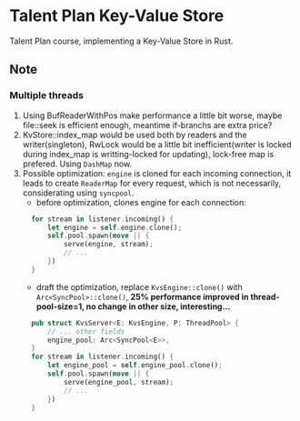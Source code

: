 # Talent Plan Key-Value Store
  Talent Plan course, implementing a Key-Value Store in Rust.

## Note
### Multiple threads
1. Using BufReaderWithPos make performance a little bit worse, maybe file::seek is efficient enough, meantime if-branchs are extra price?
2. KvStore::index_map would be used both by readers and the writer(singleton), RwLock would be a little bit inefficient(writer is locked during index_map is writting-locked for updating), lock-free map is prefered. Using `DashMap` now.
3. Possible optimization: `engine` is cloned for each incoming connection, it leads to create `ReaderMap` for every request, which is not necessarily, considerating using `syncpool`.
    - before optimization, clones engine for each connection:
    ```rust
      for stream in listener.incoming() {
          let engine = self.engine.clone();
          self.pool.spawn(move || {
              serve(engine, stream);
              // ...
          })
      }
    ```
    - draft the optimization, replace `KvsEngine::clone()` with `Arc<SyncPool>::clone()`, **25% performance improved in thread-pool-size=1, no change in other size, interesting...**
    ```rust
      pub struct KvsServer<E: KvsEngine, P: ThreadPool> {
          // ... other fields
          engine_pool: Arc<SyncPool<E>>,
      }
      for stream in listener.incoming() {
          let engine_pool = self.engine_pool.clone();
          self.pool.spawn(move || {
              serve(engine_pool, stream);
              // ...
          })
      }
    ```